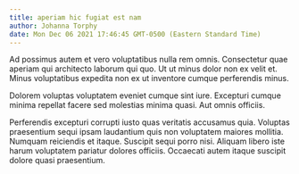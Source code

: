 ```yaml
---
title: aperiam hic fugiat est nam
author: Johanna Torphy
date: Mon Dec 06 2021 17:46:45 GMT-0500 (Eastern Standard Time)
---
```

Ad possimus autem et vero voluptatibus nulla rem omnis. Consectetur quae aperiam qui architecto laborum qui quo. Ut ut minus dolor non ex velit et. Minus voluptatibus expedita non ex ut inventore cumque perferendis minus.

 Dolorem voluptas voluptatem eveniet cumque sint iure. Excepturi cumque minima repellat facere sed molestias minima quasi. Aut omnis officiis.

 Perferendis excepturi corrupti iusto quas veritatis accusamus quia. Voluptas praesentium sequi ipsam laudantium quis non voluptatem maiores mollitia. Numquam reiciendis et itaque. Suscipit sequi porro nisi. Aliquam libero iste harum voluptatem pariatur dolores officiis. Occaecati autem itaque suscipit dolore quasi praesentium.